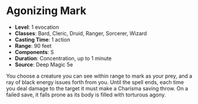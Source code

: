 # Agonizing Mark

- **Level**: 1 evocation
- **Classes**: Bard, Cleric, Druid, Ranger, Sorcerer, Wizard
- **Casting Time**: 1 action
- **Range**: 90 feet
- **Components**: S
- **Duration**: Concentration, up to 1 minute
- **Source**: Deep Magic 5e

You choose a creature you can see within range to mark as your prey, and a ray of black energy issues forth from you. Until the spell ends, each time you deal damage to the target it must make a Charisma saving throw. On a failed save, it falls prone as its body is filled with torturous agony.

